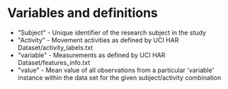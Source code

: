 Variables and definitions
====================

* "Subject" - Unique identifier of the research subject in the study
* "Activity" - Movement activities as defined by UCI HAR Dataset/activity_labels.txt
* "variable" - Measurements as defined by UCI HAR Dataset/features_info.txt
* "value" - Mean value of all observations from a particular 'variable' instance within the data set for the given subject/activity combination

